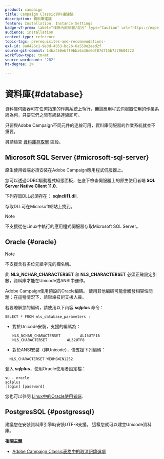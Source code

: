 ```yaml
---
product: campaign
title: Campaign Classic資料庫建議
description: 資料庫建議
feature: Installation, Instance Settings
badge-v7-prem: label="僅限內部部署/混合" type="Caution" url="https://experienceleague.adobe.com/docs/campaign-classic/using/installing-campaign-classic/architecture-and-hosting-models/hosting-models-lp/hosting-models.html?lang=zh-Hant" tooltip="僅適用於內部部署和混合部署"
audience: installation
content-type: reference
topic-tags: prerequisites-and-recommendations-
exl-id: 8a0426c1-9e8d-4053-bc2b-6a550e2eed2f
source-git-commit: 14ba450ebff9bba6a36c0df07d715b7279604222
workflow-type: tm+mt
source-wordcount: '282'
ht-degree: 2%

---
```


# 資料庫{#database}



資料庫伺服器可在任何指定的作業系統上執行，無論應用程式伺服器使用的作業系統為何，只要它們之間有網路連線即可。

只要與Adobe Campaign不同元件的連線可用，資料庫伺服器的作業系統就並不重要。

另請檢查 [資料庫存取層](../../installation/using/prerequisites-of-campaign-installation-in-linux.md#database-access-layers) 區段。

## Microsoft SQL Server {#microsoft-sql-server}

原生使用者端必須安裝在Adobe Campaign應用程式伺服器上。

您可以透過ODBC驅動程式組態面板，在底下檢查伺服器上的原生使用者端 **SQL Server Native Client 11.0**.

下列存取DLL必須存在： **sqlncli11.dll**.

存取DLL可在Microsoft網站上找到。

>[!NOTE]
>
>不支援從在Linux中執行的應用程式伺服器存取Microsoft SQL Server。

## Oracle {#oracle}

>[!NOTE]
>
>不支援含有多位元組字元的欄名稱。

此 **NLS_NCHAR_CHARACTERSET** 和 **NLS_CHARACTERSET** 必須正確設定引數，資料庫才能在Unicode或ANSI中運作。

Adobe Campaign使用預設的Oracle編碼。 使用其他編碼可能會觸發相容性問題：在這種情況下，請聯絡技術支援人員。

若要瞭解您的編碼，請使用以下內容 **sqlplus** 命令：

```
SELECT * FROM nls_database_parameters ;
```

* 對於Unicode安裝，支援的編碼為：

  ```
  NLS_NCHAR_CHARACTERSET         AL16UTF16
  NLS_CHARACTERSET         AL32UTF8
  ```

* 對於ANSI安裝（非Unicode），僅支援下列編碼：

```
  NLS_CHARACTERSET WE8MSWIN1252
```

登入 **sqlplus**，使用Oracle使用者設定檔：

```
su - oracle 
sqlplus 
[login] [password]
```

您也可以參閱 [Linux中的Oracle使用者端](../../installation/using/installing-packages-with-linux.md#oracle-client-in-linux).

## PostgresSQL {#postgressql}

建議您在安裝資料庫引擎時安裝UTF-8支援。 這樣您就可以建立Unicode資料庫。

**相關主題**

* [Adobe Campaign Classic表格中的取消記錄選項](https://helpx.adobe.com/campaign/kb/unlogged-tables-classic.html)
